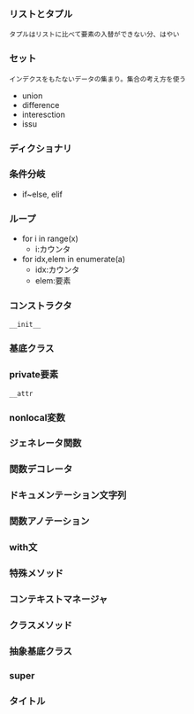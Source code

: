 ### リストとタプル
	タプルはリストに比べて要素の入替ができない分、はやい
### セット
	インデクスをもたないデータの集まり。集合の考え方を使う
* union
* difference
* interesction
* issu
### ディクショナリ
### 条件分岐
* if~else, elif
### ループ
* for i in range(x)
	- i:カウンタ
* for idx,elem in enumerate(a)
	- idx:カウンタ
	- elem:要素
### コンストラクタ
	__init__
### 基底クラス
### private要素
	__attr
### nonlocal変数
### ジェネレータ関数
### 関数デコレータ
### ドキュメンテーション文字列
### 関数アノテーション
### with文
### 特殊メソッド
### コンテキストマネージャ
### クラスメソッド
### 抽象基底クラス
### super
### タイトル